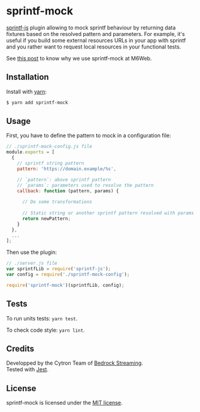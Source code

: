 
# sprintf-mock

[sprintf-js](https://github.com/alexei/sprintf.js) plugin allowing to mock sprintf behaviour by returning data fixtures based on the resolved pattern and parameters. For example, it's useful if you build some external resources URLs in your app with sprintf and you rather want to request local resources in your functional tests.

See [this post](https://tech.bedrockstreaming.com//how-did-we-mock-the-backend-developers.html) to know why we use sprintf-mock at M6Web.

## Installation

Install with [yarn](https://yarnpkg.com/):

```sh
$ yarn add sprintf-mock
```

## Usage

First, you have to define the pattern to mock in a configuration file:

```js
// ./sprintf-mock-config.js file
module.exports = [
  {
    // sprintf string pattern
    pattern: 'https://domain.example/%s',

    // `pattern`: above sprintf pattern
    // `params`: parameters used to resolve the pattern
    callback: function (pattern, params) {
      
      // Do some transformations
      
      // Static string or another sprintf pattern resolved with params
      return newPattern;
    }
  },
  ...
];
```

Then use the plugin:

```js
// ./server.js file
var sprintfLib = require('sprintf-js');
var config = require('./sprintf-mock-config');

require('sprintf-mock')(sprintfLib, config);
```

## Tests

To run units tests: `yarn test`.

To check code style: `yarn lint`.

## Credits

Developped by the Cytron Team of [Bedrock Streaming](https://tech.bedrockstreaming.com/).   
Tested with [Jest](https://jestjs.io/).

## License

sprintf-mock is licensed under the [MIT license](LICENSE).
